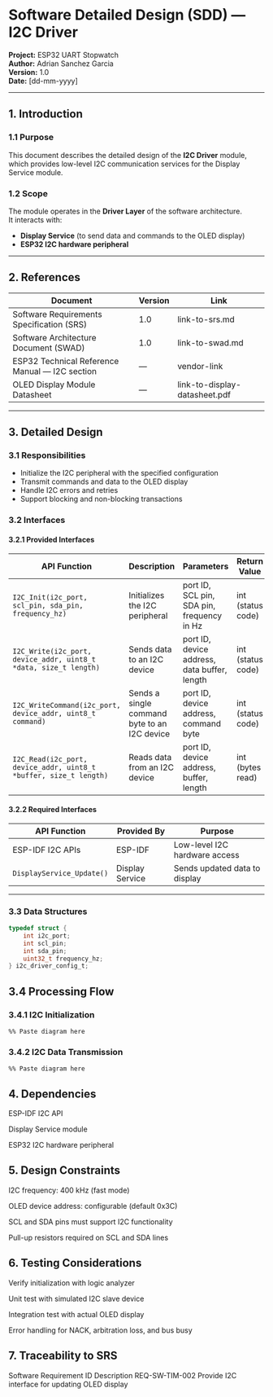 # Software Detailed Design (SDD) — I2C Driver

**Project:** ESP32 UART Stopwatch  
**Author:** Adrian Sanchez Garcia  
**Version:** 1.0  
**Date:** [dd-mm-yyyy]  

---

## 1. Introduction

### 1.1 Purpose
This document describes the detailed design of the **I2C Driver** module, which provides low-level I2C communication services for the Display Service module.

### 1.2 Scope
The module operates in the **Driver Layer** of the software architecture.  
It interacts with:
- **Display Service** (to send data and commands to the OLED display)
- **ESP32 I2C hardware peripheral**

---

## 2. References

| Document | Version | Link |
|----------|---------|------|
| Software Requirements Specification (SRS) | 1.0 | link-to-srs.md |
| Software Architecture Document (SWAD) | 1.0 | link-to-swad.md |
| ESP32 Technical Reference Manual — I2C section | — | vendor-link |
| OLED Display Module Datasheet | — | link-to-display-datasheet.pdf |

---

## 3. Detailed Design

### 3.1 Responsibilities
- Initialize the I2C peripheral with the specified configuration
- Transmit commands and data to the OLED display
- Handle I2C errors and retries
- Support blocking and non-blocking transactions

### 3.2 Interfaces

#### 3.2.1 Provided Interfaces
| API Function | Description | Parameters | Return Value |
|--------------|-------------|------------|--------------|
| `I2C_Init(i2c_port, scl_pin, sda_pin, frequency_hz)` | Initializes the I2C peripheral | port ID, SCL pin, SDA pin, frequency in Hz | int (status code) |
| `I2C_Write(i2c_port, device_addr, uint8_t *data, size_t length)` | Sends data to an I2C device | port ID, device address, data buffer, length | int (status code) |
| `I2C_WriteCommand(i2c_port, device_addr, uint8_t command)` | Sends a single command byte to an I2C device | port ID, device address, command byte | int (status code) |
| `I2C_Read(i2c_port, device_addr, uint8_t *buffer, size_t length)` | Reads data from an I2C device | port ID, device address, buffer, length | int (bytes read) |

#### 3.2.2 Required Interfaces
| API Function | Provided By | Purpose |
|--------------|-------------|---------|
| ESP-IDF I2C APIs | ESP-IDF | Low-level I2C hardware access |
| `DisplayService_Update()` | Display Service | Sends updated data to display |

---

### 3.3 Data Structures

```c
typedef struct {
    int i2c_port;
    int scl_pin;
    int sda_pin;
    uint32_t frequency_hz;
} i2c_driver_config_t;
```

## 3.4 Processing Flow
### 3.4.1 I2C Initialization
```mermaid
%% Paste diagram here
```
### 3.4.2 I2C Data Transmission
```mermaid
%% Paste diagram here
```

## 4. Dependencies
ESP-IDF I2C API

Display Service module

ESP32 I2C hardware peripheral

## 5. Design Constraints
I2C frequency: 400 kHz (fast mode)

OLED device address: configurable (default 0x3C)

SCL and SDA pins must support I2C functionality

Pull-up resistors required on SCL and SDA lines

## 6. Testing Considerations
Verify initialization with logic analyzer

Unit test with simulated I2C slave device

Integration test with actual OLED display

Error handling for NACK, arbitration loss, and bus busy

## 7. Traceability to SRS
Software Requirement ID	Description
REQ-SW-TIM-002	Provide I2C interface for updating OLED display